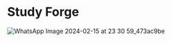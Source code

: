 # Study Forge
![WhatsApp Image 2024-02-15 at 23 30 59_473ac9be](https://github.com/kIRTIRAJSHARMA/studyforge-1/assets/158696688/20d7363e-1f45-4d63-8595-bb71cd96c330)
